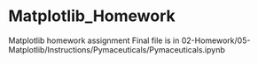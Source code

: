 # Matplotlib_Homework
Matplotlib homework assignment
Final file is in 02-Homework/05-Matplotlib/Instructions/Pymaceuticals/Pymaceuticals.ipynb
